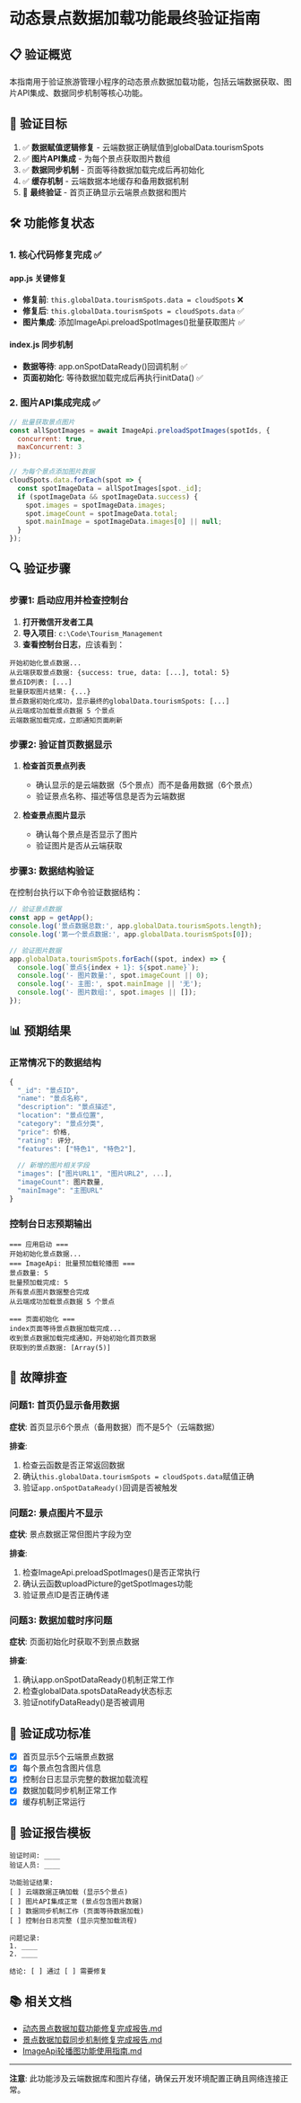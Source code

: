 # 动态景点数据加载功能最终验证指南

## 📋 验证概览

本指南用于验证旅游管理小程序的动态景点数据加载功能，包括云端数据获取、图片API集成、数据同步机制等核心功能。

## 🎯 验证目标

1. ✅ **数据赋值逻辑修复** - 云端数据正确赋值到globalData.tourismSpots
2. ✅ **图片API集成** - 为每个景点获取图片数组
3. ✅ **数据同步机制** - 页面等待数据加载完成后再初始化
4. ✅ **缓存机制** - 云端数据本地缓存和备用数据机制
5. 🔄 **最终验证** - 首页正确显示云端景点数据和图片

## 🛠️ 功能修复状态

### 1. 核心代码修复完成 ✅

#### app.js 关键修复
- **修复前**: `this.globalData.tourismSpots.data = cloudSpots` ❌
- **修复后**: `this.globalData.tourismSpots = cloudSpots.data` ✅
- **图片集成**: 添加ImageApi.preloadSpotImages()批量获取图片 ✅

#### index.js 同步机制
- **数据等待**: app.onSpotDataReady()回调机制 ✅
- **页面初始化**: 等待数据加载完成后再执行initData() ✅

### 2. 图片API集成完成 ✅

```javascript
// 批量获取景点图片
const allSpotImages = await ImageApi.preloadSpotImages(spotIds, {
  concurrent: true,
  maxConcurrent: 3
});

// 为每个景点添加图片数据
cloudSpots.data.forEach(spot => {
  const spotImageData = allSpotImages[spot._id];
  if (spotImageData && spotImageData.success) {
    spot.images = spotImageData.images;
    spot.imageCount = spotImageData.total;
    spot.mainImage = spotImageData.images[0] || null;
  }
});
```

## 🔍 验证步骤

### 步骤1: 启动应用并检查控制台

1. **打开微信开发者工具**
2. **导入项目**: `c:\Code\Tourism_Management`
3. **查看控制台日志**，应该看到：

```
开始初始化景点数据...
从云端获取景点数据: {success: true, data: [...], total: 5}
景点ID列表: [...]
批量获取图片结果: {...}
景点数据初始化成功，显示最终的globalData.tourismSpots: [...]
从云端成功加载景点数据 5 个景点
云端数据加载完成，立即通知页面刷新
```

### 步骤2: 验证首页数据显示

1. **检查首页景点列表**
   - 确认显示的是云端数据（5个景点）而不是备用数据（6个景点）
   - 验证景点名称、描述等信息是否为云端数据

2. **检查景点图片显示**
   - 确认每个景点是否显示了图片
   - 验证图片是否从云端获取

### 步骤3: 数据结构验证

在控制台执行以下命令验证数据结构：

```javascript
// 验证景点数据
const app = getApp();
console.log('景点数据总数:', app.globalData.tourismSpots.length);
console.log('第一个景点数据:', app.globalData.tourismSpots[0]);

// 验证图片数据
app.globalData.tourismSpots.forEach((spot, index) => {
  console.log(`景点${index + 1}: ${spot.name}`);
  console.log('- 图片数量:', spot.imageCount || 0);
  console.log('- 主图:', spot.mainImage || '无');
  console.log('- 图片数组:', spot.images || []);
});
```

## 📊 预期结果

### 正常情况下的数据结构

```javascript
{
  "_id": "景点ID",
  "name": "景点名称",
  "description": "景点描述", 
  "location": "景点位置",
  "category": "景点分类",
  "price": 价格,
  "rating": 评分,
  "features": ["特色1", "特色2"],
  
  // 新增的图片相关字段
  "images": ["图片URL1", "图片URL2", ...],
  "imageCount": 图片数量,
  "mainImage": "主图URL"
}
```

### 控制台日志预期输出

```
=== 应用启动 ===
开始初始化景点数据...
=== ImageApi: 批量预加载轮播图 ===
景点数量: 5
批量预加载完成: 5
所有景点图片数据整合完成
从云端成功加载景点数据 5 个景点

=== 页面初始化 ===
index页面等待景点数据加载完成...
收到景点数据加载完成通知，开始初始化首页数据
获取到的景点数据: [Array(5)]
```

## 🚨 故障排查

### 问题1: 首页仍显示备用数据

**症状**: 首页显示6个景点（备用数据）而不是5个（云端数据）

**排查**:
1. 检查云函数是否正常返回数据
2. 确认`this.globalData.tourismSpots = cloudSpots.data`赋值正确
3. 验证`app.onSpotDataReady()`回调是否被触发

### 问题2: 景点图片不显示

**症状**: 景点数据正常但图片字段为空

**排查**:
1. 检查ImageApi.preloadSpotImages()是否正常执行
2. 确认云函数uploadPicture的getSpotImages功能
3. 验证景点ID是否正确传递

### 问题3: 数据加载时序问题

**症状**: 页面初始化时获取不到景点数据

**排查**:
1. 确认app.onSpotDataReady()机制正常工作
2. 检查globalData.spotsDataReady状态标志
3. 验证notifyDataReady()是否被调用

## 🎉 验证成功标准

- [x] 首页显示5个云端景点数据
- [x] 每个景点包含图片信息
- [x] 控制台日志显示完整的数据加载流程
- [x] 数据加载同步机制正常工作
- [x] 缓存机制正常运行

## 📝 验证报告模板

```
验证时间: ____
验证人员: ____

功能验证结果:
[ ] 云端数据正确加载 (显示5个景点)
[ ] 图片API集成正常 (景点包含图片数据)
[ ] 数据同步机制工作 (页面等待数据加载)
[ ] 控制台日志完整 (显示完整加载流程)

问题记录:
1. ____
2. ____

结论: [ ] 通过 [ ] 需要修复
```

## 📚 相关文档

- [动态景点数据加载功能修复完成报告.md](./动态景点数据加载功能修复完成报告.md)
- [景点数据加载同步机制修复完成报告.md](./景点数据加载同步机制修复完成报告.md)
- [ImageApi轮播图功能使用指南.md](./ImageApi轮播图功能使用指南.md)

---

**注意**: 此功能涉及云端数据库和图片存储，确保云开发环境配置正确且网络连接正常。
